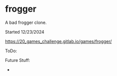 # frogger
A bad frogger clone.

Started 12/23/2024

https://20_games_challenge.gitlab.io/games/frogger/

ToDo:


Future Stuff:

- 
